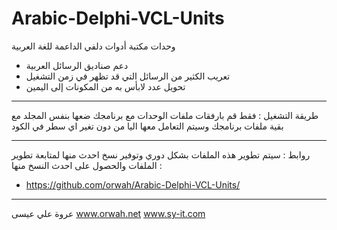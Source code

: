 # Arabic-Delphi-VCL-Units
وحدات مكتبة أدوات دلفي الداعمة للغة العربية


- دعم صناديق الرسائل العربية
- تعريب الكثير من الرسائل التي قد تظهر في زمن التشغيل
- تحويل عدد لابأس به من المكونات إلى اليمين 

_______________
طريقة التشغيل :
فقط قم بارفقات ملفات الوحدات مع برنامجك 
ضعها بنفس المجلد مع بقية ملفات برنامجك 
وسيتم التعامل معها اليا من دون تغير اي سطر في الكود

_______________
روابط :
سيتم تطوير هذه الملفات بشكل دوري وتوفير نسخ احدث منها
لمتابعة تطوير الملفات والحصول على احدث النسخ منها :
- https://github.com/orwah/Arabic-Delphi-VCL-Units/


_______________
عروة علي عيسى
www.orwah.net
www.sy-it.com
